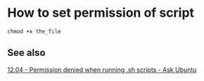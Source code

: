 # How to set permission of script

    chmod +x the_file

## See also

[12.04 - Permission denied when running .sh scripts - Ask Ubuntu](https://askubuntu.com/questions/409025/permission-denied-when-running-sh-scripts)
